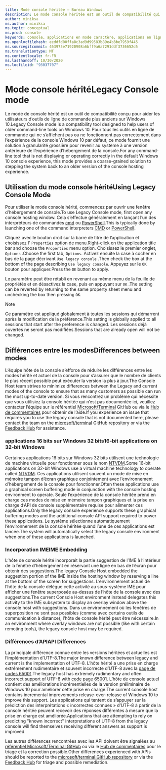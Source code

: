 ```yaml
---
title: Mode console héritée – Bureau Windows
description: Le mode console héritée est un outil de compatibilité qui permet d’exécuter des applications en ligne de commande qui peuvent ne pas fonctionner avec l’hôte de la console Windows 10.
author: miniksa
ms.author: miniksa
ms.topic: conceptual
ms.prod: console
keywords: console, applications en mode caractère, applications en ligne de commande, applications Terminal Server, API de console, compatibilité
ms.openlocfilehash: eeddfd00ffa8c3ad9d99583b89e4b3be7959f445
ms.sourcegitcommit: 463975e71920908a6bff9a6a7291ddf3736652d5
ms.translationtype: MT
ms.contentlocale: fr-FR
ms.lasthandoff: 10/30/2020
ms.locfileid: "93037707"
---
```

# <a name="legacy-console-mode"></a><span data-ttu-id="aedd1-104">Mode console hérité</span><span class="sxs-lookup"><span data-stu-id="aedd1-104">Legacy Console mode</span></span>

<span data-ttu-id="aedd1-105">Le mode de console hérité est un outil de compatibilité conçu pour aider les utilisateurs d’outils de ligne de commande plus anciens sur Windows 10.</span><span class="sxs-lookup"><span data-stu-id="aedd1-105">Legacy Console mode is a compatibility tool designed to help users of older command-line tools on Windows 10.</span></span> <span data-ttu-id="aedd1-106">Pour tous les outils en ligne de commande qui ne s’affichent pas ou ne fonctionnent pas correctement dans l’expérience de la console Windows 10 par défaut, ce mode fournit une solution à granularité grossière pour revenir au système à une version antérieure de l’expérience d’hébergement de la console.</span><span class="sxs-lookup"><span data-stu-id="aedd1-106">For any command-line tool that is not displaying or operating correctly in the default Windows 10 console experience, this mode provides a coarse-grained solution to stepping the system back to an older version of the console hosting experience.</span></span>

## <a name="using-legacy-console-mode"></a><span data-ttu-id="aedd1-107">Utilisation du mode console hérité</span><span class="sxs-lookup"><span data-stu-id="aedd1-107">Using Legacy Console Mode</span></span>

<span data-ttu-id="aedd1-108">Pour utiliser le mode console hérité, commencez par ouvrir une fenêtre d’hébergement de console.</span><span class="sxs-lookup"><span data-stu-id="aedd1-108">To use Legacy Console mode, first open any console hosting window.</span></span> <span data-ttu-id="aedd1-109">Cela s’effectue généralement en lançant l’un des interpréteurs de commandes [cmd](https://docs.microsoft.com/windows-server/administration/windows-commands/cmd) ou [PowerShell](https://docs.microsoft.com/powershell/scripting/install/installing-windows-powershell).</span><span class="sxs-lookup"><span data-stu-id="aedd1-109">This is typically done by launching one of the command interpreters [CMD](https://docs.microsoft.com/windows-server/administration/windows-commands/cmd) or [PowerShell](https://docs.microsoft.com/powershell/scripting/install/installing-windows-powershell).</span></span>

<span data-ttu-id="aedd1-110">Cliquez avec le bouton droit sur la barre de titre de l’application et choisissez l' `Properties` option de menu.</span><span class="sxs-lookup"><span data-stu-id="aedd1-110">Right-click on the application title bar and choose the `Properties` menu option.</span></span> <span data-ttu-id="aedd1-111">Choisissez le premier onglet, `Options` .</span><span class="sxs-lookup"><span data-stu-id="aedd1-111">Choose the first tab, `Options`.</span></span> <span data-ttu-id="aedd1-112">Activez ensuite la case à cocher en bas de la page décrivant `Use legacy console` .</span><span class="sxs-lookup"><span data-stu-id="aedd1-112">Then check the box at the bottom of the page describing `Use legacy console`.</span></span> <span data-ttu-id="aedd1-113">Appuyez sur le `OK` bouton pour appliquer.</span><span class="sxs-lookup"><span data-stu-id="aedd1-113">Press the `OK` button to apply.</span></span>

<span data-ttu-id="aedd1-114">Le paramètre peut être rétabli en revenant au même menu de la feuille de propriétés et en désactivez la case, puis en appuyant sur `OK` .</span><span class="sxs-lookup"><span data-stu-id="aedd1-114">The setting can be reverted by returning to the same property sheet menu and unchecking the box then pressing `OK`.</span></span>

> [!NOTE]
><span data-ttu-id="aedd1-115">Ce paramètre est appliqué globalement à toutes les sessions qui démarrent après la modification de la préférence.</span><span class="sxs-lookup"><span data-stu-id="aedd1-115">This setting is globally applied to all sessions that start after the preference is changed.</span></span> <span data-ttu-id="aedd1-116">Les sessions déjà ouvertes ne seront pas modifiées.</span><span class="sxs-lookup"><span data-stu-id="aedd1-116">Sessions that are already open will not be changed.</span></span>

## <a name="differences-between-modes"></a><span data-ttu-id="aedd1-117">Différences entre les modes</span><span class="sxs-lookup"><span data-stu-id="aedd1-117">Differences between modes</span></span>

<span data-ttu-id="aedd1-118">L’équipe hôte de la console s’efforce de réduire les différences entre les modes hérité et actuel de la console pour s’assurer que le nombre de clients le plus récent possible peut exécuter la version la plus à jour.</span><span class="sxs-lookup"><span data-stu-id="aedd1-118">The Console Host team strives to minimize differences between the Legacy and current modes of the console to ensure that as many customers as possible can run the most up-to-date version.</span></span> <span data-ttu-id="aedd1-119">Si vous rencontrez un problème qui nécessite que vous utilisiez la console héritée qui n’est pas documentée ici, veuillez contacter l’équipe sur le référentiel [Microsoft/Terminal](https://github.com/microsoft/terminal/) GitHub ou via le [Hub de commentaires](https://docs.microsoft.com/windows-insider/feedback-hub/feedback-hub-app) pour obtenir de l’aide.</span><span class="sxs-lookup"><span data-stu-id="aedd1-119">If you experience an issue that requires you to use the legacy console that is not documented here, please contact the team on the [microsoft/terminal](https://github.com/microsoft/terminal/) GitHub repository or via the [Feedback Hub](https://docs.microsoft.com/windows-insider/feedback-hub/feedback-hub-app) for assistance.</span></span>

### <a name="16-bit-applications-on-32-bit-windows"></a><span data-ttu-id="aedd1-120">applications 16 bits sur Windows 32 bits</span><span class="sxs-lookup"><span data-stu-id="aedd1-120">16-bit applications on 32-bit Windows</span></span>

<span data-ttu-id="aedd1-121">Certaines applications 16 bits sur Windows 32 bits utilisent une technologie de machine virtuelle pour fonctionner sous le nom [NTVDM](https://docs.microsoft.com/windows/compatibility/ntvdm-and-16-bit-app-support).</span><span class="sxs-lookup"><span data-stu-id="aedd1-121">Some 16-bit applications on 32-bit Windows use a virtual machine technology to operate called [NTVDM](https://docs.microsoft.com/windows/compatibility/ntvdm-and-16-bit-app-support).</span></span> <span data-ttu-id="aedd1-122">Ces applications utilisent souvent un mode de mise en mémoire tampon d’écran graphique conjointement avec l’environnement d’hébergement de la console pour fonctionner.</span><span class="sxs-lookup"><span data-stu-id="aedd1-122">Often these applications use a graphical screen buffering mode in conjunction with the console hosting environment to operate.</span></span> <span data-ttu-id="aedd1-123">Seule l’expérience de la console héritée prend en charge ces modes de mise en mémoire tampon graphiques et la prise en charge d’API de console supplémentaire requise pour alimenter ces applications.</span><span class="sxs-lookup"><span data-stu-id="aedd1-123">Only the legacy console experience supports these graphical buffering modes and the additional console API support required to power these applications.</span></span> <span data-ttu-id="aedd1-124">Le système sélectionne automatiquement l’environnement de la console héritée quand l’une de ces applications est lancée.</span><span class="sxs-lookup"><span data-stu-id="aedd1-124">The system will automatically select the legacy console environment when one of these applications is launched.</span></span>

### <a name="ime-embedding"></a><span data-ttu-id="aedd1-125">Incorporation IME</span><span class="sxs-lookup"><span data-stu-id="aedd1-125">IME Embedding</span></span>

<span data-ttu-id="aedd1-126">L’hôte de console hérité incorporait la partie suggestion de l’IME à l’intérieur de la fenêtre d’hébergement en réservant une ligne en bas de l’écran pour obtenir des suggestions.</span><span class="sxs-lookup"><span data-stu-id="aedd1-126">The legacy Console Host embedded the suggestion portion of the IME inside the hosting window by reserving a line at the bottom of the screen for suggestions.</span></span> <span data-ttu-id="aedd1-127">L’environnement actuel de l’hôte de la console délègue cette activité au sous-système IME pour afficher une fenêtre superposée au-dessus de l’hôte de la console avec des suggestions.</span><span class="sxs-lookup"><span data-stu-id="aedd1-127">The current Console Host environment instead delegates this activity to the IME subsystem to display an overlay window above the console host with suggestions.</span></span> <span data-ttu-id="aedd1-128">Dans un environnement où les fenêtres de superposition ne sont pas possibles (comme avec certains outils de communication à distance), l’hôte de console hérité peut être nécessaire.</span><span class="sxs-lookup"><span data-stu-id="aedd1-128">In an environment where overlay windows are not possible (like with certain remoting tools), the legacy console host may be required.</span></span>

### <a name="api-differences"></a><span data-ttu-id="aedd1-129">Différences d’API</span><span class="sxs-lookup"><span data-stu-id="aedd1-129">API Differences</span></span>

<span data-ttu-id="aedd1-130">La principale différence connue entre les versions héritées et actuelles est l’implémentation d’UTF-8.</span><span class="sxs-lookup"><span data-stu-id="aedd1-130">The major known difference between legacy and current is the implementation of UTF-8.</span></span> <span data-ttu-id="aedd1-131">L’hôte hérité a une prise en charge extrêmement rudimentaire et souvent incorrecte d’UTF-8 avec la [page de codes 65001](https://docs.microsoft.com/windows/win32/intl/code-pages).</span><span class="sxs-lookup"><span data-stu-id="aedd1-131">The legacy host has extremely rudimentary and often incorrect support of UTF-8 with [code page 65001](https://docs.microsoft.com/windows/win32/intl/code-pages).</span></span> <span data-ttu-id="aedd1-132">L’hôte de console actuel contient des améliorations incrémentielles de la version préliminaire de Windows 10 pour améliorer cette prise en charge.</span><span class="sxs-lookup"><span data-stu-id="aedd1-132">The current console host contains incremental improvements release-over-release of Windows 10 to improve this support.</span></span> <span data-ttu-id="aedd1-133">Les applications qui tentent de s’appuyer sur la prédiction des interprétations « incorrectes connues » d’UTF-8 à partir de la console héritée peuvent recevoir des réponses différentes à mesure que la prise en charge est améliorée.</span><span class="sxs-lookup"><span data-stu-id="aedd1-133">Applications that are attempting to rely on predicting "known incorrect" interpretations of UTF-8 from the legacy console will find themselves receiving different answers as support is improved.</span></span>

<span data-ttu-id="aedd1-134">Les autres différences rencontrées avec les API doivent être signalées au [référentiel Microsoft/Terminal GitHub](https://github.com/microsoft/terminal/) ou via le [Hub de commentaires](https://docs.microsoft.com/windows-insider/feedback-hub/feedback-hub-app) pour le triage et la correction possible.</span><span class="sxs-lookup"><span data-stu-id="aedd1-134">Other differences experienced with APIs should be reported to the [microsoft/terminal GitHub repository](https://github.com/microsoft/terminal/) or via the [Feedback Hub](https://docs.microsoft.com/windows-insider/feedback-hub/feedback-hub-app) for triage and possible remediation.</span></span>
